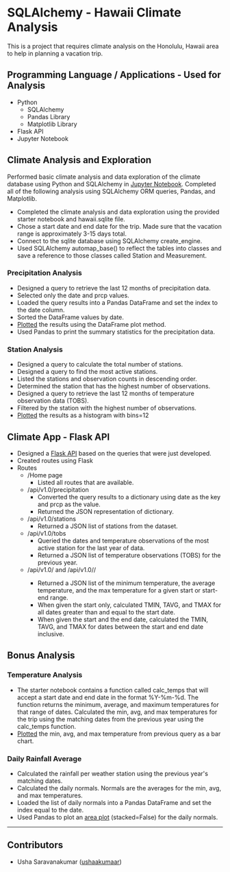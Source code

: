 # SQLAlchemy - Hawaii Climate Analysis

This is a project that requires climate analysis on the Honolulu, Hawaii area to help in planning a vacation trip.

## Programming Language / Applications - Used for Analysis

  * Python
    - SQLAlchemy
    - Pandas Library
    - Matplotlib Library
  * Flask API
  * Jupyter Notebook

## Climate Analysis and Exploration

Performed basic climate analysis and data exploration of the climate database using Python and SQLAlchemy in [Jupyter Notebook](climate_analysis.ipynb). Completed all of the following analysis using SQLAlchemy ORM queries, Pandas, and Matplotlib.
* Completed the climate analysis and data exploration using the provided starter notebook and hawaii.sqlite file.
* Chose a start date and end date for the trip. Made sure that the vacation range is approximately 3-15 days total.
* Connect to the sqlite database using SQLAlchemy create_engine.
* Used SQLAlchemy automap_base() to reflect the tables into classes and save a reference to those classes called Station and Measurement.

### Precipitation Analysis
* Designed a query to retrieve the last 12 months of precipitation data.
* Selected only the date and prcp values.
* Loaded the query results into a Pandas DataFrame and set the index to the date column.
* Sorted the DataFrame values by date.
* [Plotted](Images/precipitation.png) the results using the DataFrame plot method.
* Used Pandas to print the summary statistics for the precipitation data.

### Station Analysis
* Designed a query to calculate the total number of stations.
* Designed a query to find the most active stations.
* Listed the stations and observation counts in descending order.
* Determined the station that has the highest number of observations.
* Designed a query to retrieve the last 12 months of temperature observation data (TOBS).
* Filtered by the station with the highest number of observations.
* [Plotted](Images/station-histogram.png) the results as a histogram with bins=12

## Climate App - Flask API
* Designed a [Flask API](app.py) based on the queries that were just developed.
* Created routes using Flask
* Routes
    - /Home page
        * Listed all routes that are available.
    - /api/v1.0/precipitation
        * Converted the query results to a dictionary using date as the key and prcp as the value.
        * Returned the JSON representation of dictionary.
    - /api/v1.0/stations
        * Returned a JSON list of stations from the dataset.
    - /api/v1.0/tobs
        * Queried the dates and temperature observations of the most active station for the last year of data.
        * Returned a JSON list of temperature observations (TOBS) for the previous year.
    - /api/v1.0/<start> and /api/v1.0/<start>/<end>
        * Returned a JSON list of the minimum temperature, the average temperature, and the max temperature for a given start or start-end range.
        * When given the start only, calculated TMIN, TAVG, and TMAX for all dates greater than and equal to the start date.
        * When given the start and the end date, calculated the TMIN, TAVG, and TMAX for dates between the start and end date inclusive.

## Bonus Analysis

### Temperature Analysis
* The starter notebook contains a function called calc_temps that will accept a start date and end date in the format %Y-%m-%d. The function returns the minimum, average, and maximum temperatures for that range of dates. Calculated the min, avg, and max temperatures for the trip using the matching dates from the previous year using the calc_temps function.
* [Plotted](Images/temperature.png) the min, avg, and max temperature from previous query as a bar chart.

### Daily Rainfall Average
* Calculated the rainfall per weather station using the previous year's matching dates.
* Calculated the daily normals. Normals are the averages for the min, avg, and max temperatures.
* Loaded the list of daily normals into a Pandas DataFrame and set the index equal to the date.
* Used Pandas to plot an [area plot](Images/daily-normals.png) (stacked=False) for the daily normals.

---

## Contributors

- Usha Saravanakumar ([ushaakumaar](https://github.com/ushaakumaar))
